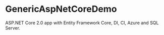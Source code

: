 # GenericAspNetCoreDemo
ASP.NET Core 2.0 app with Entity Framework Core, DI, CI, Azure and SQL Server.
